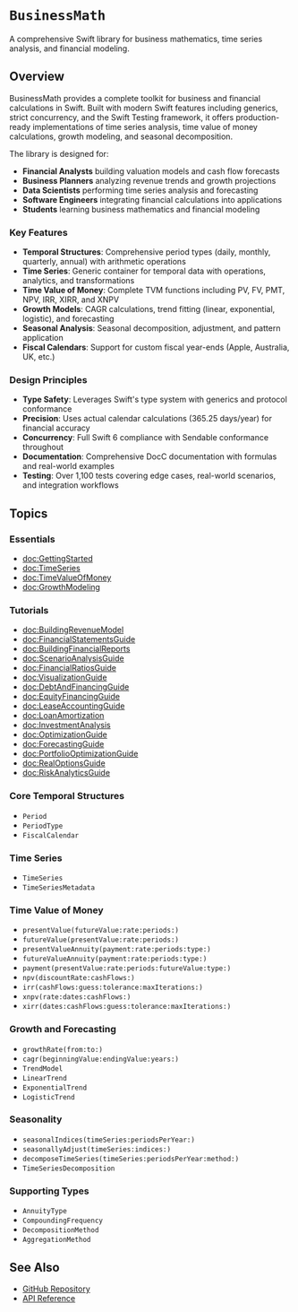 # ``BusinessMath``

A comprehensive Swift library for business mathematics, time series analysis, and financial modeling.

## Overview

BusinessMath provides a complete toolkit for business and financial calculations in Swift. Built with modern Swift features including generics, strict concurrency, and the Swift Testing framework, it offers production-ready implementations of time series analysis, time value of money calculations, growth modeling, and seasonal decomposition.

The library is designed for:
- **Financial Analysts** building valuation models and cash flow forecasts
- **Business Planners** analyzing revenue trends and growth projections
- **Data Scientists** performing time series analysis and forecasting
- **Software Engineers** integrating financial calculations into applications
- **Students** learning business mathematics and financial modeling

### Key Features

- **Temporal Structures**: Comprehensive period types (daily, monthly, quarterly, annual) with arithmetic operations
- **Time Series**: Generic container for temporal data with operations, analytics, and transformations
- **Time Value of Money**: Complete TVM functions including PV, FV, PMT, NPV, IRR, XIRR, and XNPV
- **Growth Models**: CAGR calculations, trend fitting (linear, exponential, logistic), and forecasting
- **Seasonal Analysis**: Seasonal decomposition, adjustment, and pattern application
- **Fiscal Calendars**: Support for custom fiscal year-ends (Apple, Australia, UK, etc.)

### Design Principles

- **Type Safety**: Leverages Swift's type system with generics and protocol conformance
- **Precision**: Uses actual calendar calculations (365.25 days/year) for financial accuracy
- **Concurrency**: Full Swift 6 compliance with Sendable conformance throughout
- **Documentation**: Comprehensive DocC documentation with formulas and real-world examples
- **Testing**: Over 1,100 tests covering edge cases, real-world scenarios, and integration workflows

## Topics

### Essentials

- <doc:GettingStarted>
- <doc:TimeSeries>
- <doc:TimeValueOfMoney>
- <doc:GrowthModeling>

### Tutorials

- <doc:BuildingRevenueModel>
- <doc:FinancialStatementsGuide>
- <doc:BuildingFinancialReports>
- <doc:ScenarioAnalysisGuide>
- <doc:FinancialRatiosGuide>
- <doc:VisualizationGuide>
- <doc:DebtAndFinancingGuide>
- <doc:EquityFinancingGuide>
- <doc:LeaseAccountingGuide>
- <doc:LoanAmortization>
- <doc:InvestmentAnalysis>
- <doc:OptimizationGuide>
- <doc:ForecastingGuide>
- <doc:PortfolioOptimizationGuide>
- <doc:RealOptionsGuide>
- <doc:RiskAnalyticsGuide>

### Core Temporal Structures

- ``Period``
- ``PeriodType``
- ``FiscalCalendar``

### Time Series

- ``TimeSeries``
- ``TimeSeriesMetadata``

### Time Value of Money

- ``presentValue(futureValue:rate:periods:)``
- ``futureValue(presentValue:rate:periods:)``
- ``presentValueAnnuity(payment:rate:periods:type:)``
- ``futureValueAnnuity(payment:rate:periods:type:)``
- ``payment(presentValue:rate:periods:futureValue:type:)``
- ``npv(discountRate:cashFlows:)``
- ``irr(cashFlows:guess:tolerance:maxIterations:)``
- ``xnpv(rate:dates:cashFlows:)``
- ``xirr(dates:cashFlows:guess:tolerance:maxIterations:)``

### Growth and Forecasting

- ``growthRate(from:to:)``
- ``cagr(beginningValue:endingValue:years:)``
- ``TrendModel``
- ``LinearTrend``
- ``ExponentialTrend``
- ``LogisticTrend``

### Seasonality

- ``seasonalIndices(timeSeries:periodsPerYear:)``
- ``seasonallyAdjust(timeSeries:indices:)``
- ``decomposeTimeSeries(timeSeries:periodsPerYear:method:)``
- ``TimeSeriesDecomposition``

### Supporting Types

- ``AnnuityType``
- ``CompoundingFrequency``
- ``DecompositionMethod``
- ``AggregationMethod``

## See Also

- [GitHub Repository](https://github.com/yourusername/BusinessMath)
- [API Reference](https://yourusername.github.io/BusinessMath/documentation/businessmath/)
